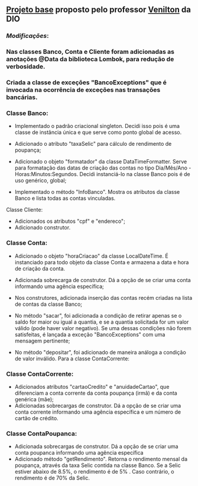 ## [Projeto base](https://github.com/falvojr/lab-banco-digital-oo) proposto pelo professor [Venilton](https://github.com/falvojr) da DIO

### ***Modificações***:
### Nas classes Banco, Conta e Cliente foram adicionadas as anotações @Data da biblioteca Lombok, para redução de verbosidade.

### Criada a classe de exceções "BancoExceptions" que é invocada na ocorrência de exceções nas transações bancárias.

### Classe Banco:

 - Implementado o padrão criacional singleton. Decidi isso pois é uma classe de instância única e que serve como ponto global de acesso.

 - Adicionado o atributo "taxaSelic" para cálculo de rendimento de poupança;

 - Adicionado o objeto "formatador" da classe DataTimeFormatter. Serve para formatação das datas de criação das contas no tipo Dia/Mês/Ano - Horas:Minutos:Segundos. Decidi instanciá-lo na classe Banco pois é de uso genérico, global;

 - Implementado o método "InfoBanco". Mostra os atributos da classe Banco e lista todas as contas vinculadas.

Classe Cliente:

 - Adicionados os atributos "cpf" e "endereco";
 - Adicionado construtor.

### Classe Conta:

- Adicionado o objeto "horaCriacao" da classe LocalDateTime. É instanciado para todo objeto da classe Conta e armazena a data e hora de criação da conta.

- Adicionada sobrecarga de construtor. Dá a opção de se criar uma conta informando uma agência específica;

- Nos construtores, adicionada inserção das contas recém criadas na lista de contas da classe Banco;

- No método "sacar", foi adicionada a condição de retirar apenas se o saldo for maior ou igual a quantia, e se a quantia solicitada for um valor válido (pode haver valor negativo). Se uma dessas condições não forem satisfeitas, é lançada a exceção "BancoExceptions" com uma mensagem pertinente;

- No método "depositar", foi adicionado de maneira análoga a condição de valor inválido.
Para a classe ContaCorrente:

### Classe ContaCorrente:

- Adicionados atributos "cartaoCredito" e "anuidadeCartao", que diferenciam a conta corrente da conta poupança (irmã) e da conta genérica (mãe);
- Adicionadas sobrecargas de construtor. Dá a opção de se criar uma conta corrente informando uma agência específica e um número de cartão de crédito.

### Classe ContaPoupanca:

- Adicionada sobrecargas de construtor. Dá a opção de se criar uma conta poupanca informando uma agência específica
- Adicionado método "getRendimento". Retorna o rendimento mensal da poupança, através da taxa Selic contida na classe Banco. Se a Selic estiver abaixo de 8.5%, o rendimento é de 5% . Caso contrário, o rendimento é de 70% da Selic.
